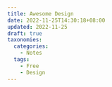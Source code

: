 ```yaml
---
title: Awesome Design
date: 2022-11-25T14:30:18+08:00
updated: 2022-11-25
draft: true
taxonomies:
  categories:
    - Notes
  tags:
    - Free
    - Design
---
```


<!-- more -->
